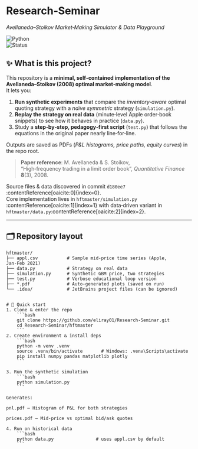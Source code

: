 # Research‑Seminar  
_Avellaneda–Stoikov Market‑Making Simulator & Data Playground_

![Python](https://img.shields.io/badge/Python-3.8%2B-blue)  
![Status](https://img.shields.io/badge/status-experimental-orange)

## ✨ What is this project?

This repository is a **minimal, self‑contained implementation of the Avellaneda–Stoikov (2008) optimal market‑making model**.  
It lets you:

1. **Run synthetic experiments** that compare the *inventory‑aware* optimal quoting strategy with a *naïve symmetric* strategy (`simulation.py`).  
2. **Replay the strategy on real data** (minute‑level Apple order‑book snippets) to see how it behaves in practice (`data.py`).  
3. Study a **step‑by‑step, pedagogy‑first script** (`test.py`) that follows the equations in the original paper nearly line‑for‑line.

Outputs are saved as PDFs (_P&L histograms, price paths, equity curves_) in the repo root.

> **Paper reference**: M. Avellaneda & S. Stoikov,  
> “High‑frequency trading in a limit order book”, *Quantitative Finance* **8**(3), 2008.  

Source files & data discovered in commit `d180ee7`&#8203;:contentReference[oaicite:0]{index=0}.  
Core implementation lives in `hftmaster/simulation.py`&#8203;:contentReference[oaicite:1]{index=1} with data‑driven variant in `hftmaster/data.py`&#8203;:contentReference[oaicite:2]{index=2}.

---

## 🗂️ Repository layout

```text
hftmaster/
├── appl.csv           # Sample mid‑price time series (Apple, Jan‑Feb 2021)
├── data.py            # Strategy on real data
├── simulation.py      # Synthetic GBM price, two strategies
├── test.py            # Verbose educational loop version
├── *.pdf              # Auto‑generated plots (saved on run)
└── .idea/             # JetBrains project files (can be ignored)


# 🚀 Quick start
1. Clone & enter the repo
    ```bash
    git clone https://github.com/eliray01/Research-Seminar.git
    cd Research-Seminar/hftmaster
    ```
2. Create environment & install deps
    ```bash
    python -m venv .venv
    source .venv/bin/activate       # Windows: .venv\Scripts\activate
    pip install numpy pandas matplotlib plotly
    ```

3. Run the synthetic simulation
    ```bash
    python simulation.py
    ```

Generates:

pnl.pdf – Histogram of P&L for both strategies

prices.pdf – Mid‑price vs optimal bid/ask quotes

4. Run on historical data
    ```bash
    python data.py                # uses appl.csv by default
    ```